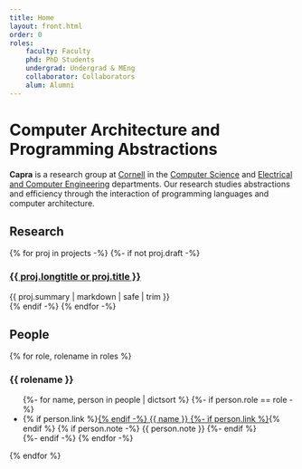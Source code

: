 ```yaml
---
title: Home
layout: front.html
order: 0
roles:
    faculty: Faculty
    phd: PhD Students
    undergrad: Undergrad & MEng
    collaborator: Collaborators
    alum: Alumni
---
```

# Computer Architecture and Programming Abstractions

**Capra** is a research group at [Cornell][] in the [Computer Science][cs] and [Electrical and Computer Engineering][ece] departments.
Our research studies abstractions and efficiency through the interaction of programming languages and computer architecture.

[ece]: http://www.ece.cornell.edu
[cs]: http://www.cs.cornell.edu
[cornell]: http://www.cornell.edu

## Research

<div class="projects">
  {% for proj in projects -%}
  {%- if not proj.draft -%}
  <div class="project">
    <h3><a href="{{ proj.link }}">{{ proj.longtitle or proj.title }}</a></h3>
    {{ proj.summary | markdown | safe | trim }}
  </div>
  {% endif -%}
  {% endfor -%}
</div>

## People

<div class="people">
  {% for role, rolename in roles %}
  <div class="category">
    <h3>{{ rolename }}</h3>
    <ul>
      {%- for name, person in people | dictsort %}
      {%- if person.role == role -%}
      <li>
        {% if person.link %}<a href="{{ person.link }}">{% endif -%}
        {{ name }}
        {%- if person.link %}</a>{% endif %}
        {% if person.note -%}
        <span class="note">{{ person.note }}</span>
        {%- endif %}
      </li>
      {%- endif -%}
      {% endfor -%}
    </ul>
  </div>
  {% endfor %}
</div>
